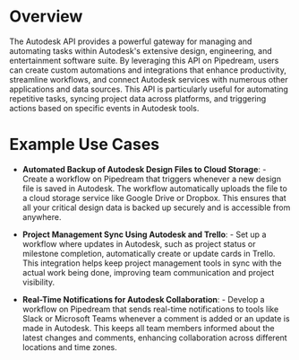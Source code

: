 # Overview

The Autodesk API provides a powerful gateway for managing and automating tasks within Autodesk's extensive design, engineering, and entertainment software suite. By leveraging this API on Pipedream, users can create custom automations and integrations that enhance productivity, streamline workflows, and connect Autodesk services with numerous other applications and data sources. This API is particularly useful for automating repetitive tasks, syncing project data across platforms, and triggering actions based on specific events in Autodesk tools.

# Example Use Cases

- **Automated Backup of Autodesk Design Files to Cloud Storage**: - Create a workflow on Pipedream that triggers whenever a new design file is saved in Autodesk. The workflow automatically uploads the file to a cloud storage service like Google Drive or Dropbox. This ensures that all your critical design data is backed up securely and is accessible from anywhere.

- **Project Management Sync Using Autodesk and Trello**: - Set up a workflow where updates in Autodesk, such as project status or milestone completion, automatically create or update cards in Trello. This integration helps keep project management tools in sync with the actual work being done, improving team communication and project visibility.

- **Real-Time Notifications for Autodesk Collaboration**: - Develop a workflow on Pipedream that sends real-time notifications to tools like Slack or Microsoft Teams whenever a comment is added or an update is made in Autodesk. This keeps all team members informed about the latest changes and comments, enhancing collaboration across different locations and time zones.
